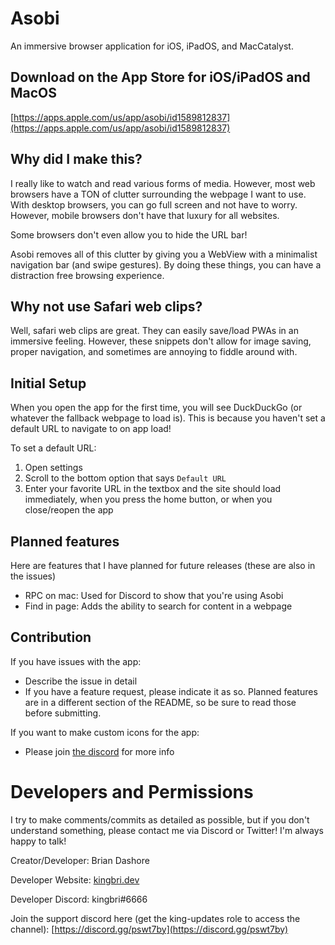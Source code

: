 # Asobi

An immersive browser application for iOS, iPadOS, and MacCatalyst.

## Download on the App Store for iOS/iPadOS and MacOS

[https://apps.apple.com/us/app/asobi/id1589812837](https://apps.apple.com/us/app/asobi/id1589812837)

## Why did I make this?

I really like to watch and read various forms of media. However, most web browsers have a TON of clutter surrounding the webpage I want to use. With desktop browsers, you can go full screen and not have to worry. However, mobile browsers don't have that luxury for all websites.

Some browsers don't even allow you to hide the URL bar!

Asobi removes all of this clutter by giving you a WebView with a minimalist navigation bar (and swipe gestures). By doing these things, you can have a distraction free browsing experience.

## Why not use Safari web clips?

Well, safari web clips are great. They can easily save/load PWAs in an immersive feeling. However, these snippets don't allow for image saving, proper navigation, and sometimes are annoying to fiddle around with.

## Initial Setup

When you open the app for the first time, you will see DuckDuckGo (or whatever the fallback webpage to load is). This is because you haven't set a default URL to navigate to on app load!

To set a default URL:

1. Open settings
2. Scroll to the bottom option that says `Default URL`
3. Enter your favorite URL in the textbox and the site should load immediately, when you press the home button, or when you close/reopen the app

## Planned features

Here are features that I have planned for future releases (these are also in the issues)

- RPC on mac: Used for Discord to show that you're using Asobi
- Find in page: Adds the ability to search for content in a webpage

## Contribution

If you have issues with the app:

- Describe the issue in detail
- If you have a feature request, please indicate it as so. Planned features are in a different section of the README, so be sure to read those before submitting.

If you want to make custom icons for the app:

- Please join [the discord](https://discord.gg/pswt7by) for more info

# Developers and Permissions

I try to make comments/commits as detailed as possible, but if you don't understand something, please contact me via Discord or Twitter! I'm always happy to talk!

Creator/Developer: Brian Dashore

Developer Website: [kingbri.dev](https://kingbri.dev)

Developer Discord: kingbri#6666

Join the support discord here (get the king-updates role to access the channel): [https://discord.gg/pswt7by](https://discord.gg/pswt7by)
